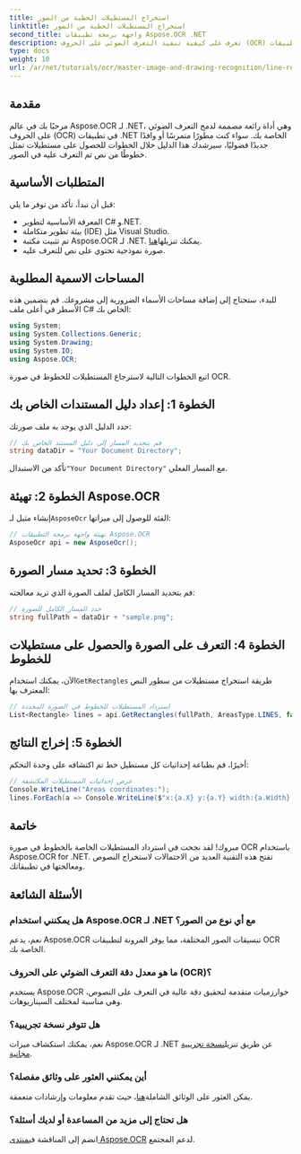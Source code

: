 ```yaml
---
title: استخراج المستطيلات الخطية من الصور
linktitle: استخراج المستطيلات الخطية من الصور
second_title: واجهة برمجة تطبيقات Aspose.OCR .NET
description: تعرف على كيفية تنفيذ التعرف الضوئي على الحروف (OCR) في تطبيقات .NET الخاصة بك باستخدام Aspose.OCR. يرشدك هذا الدليل الشامل خلال عملية استخراج المستطيلات للخطوط المعترف بها.
type: docs
weight: 10
url: /ar/net/tutorials/ocr/master-image-and-drawing-recognition/line-rectangles-from-images-recognition/
---
```

## مقدمة

مرحبًا بك في عالم Aspose.OCR لـ .NET، وهي أداة رائعة مصممة لدمج التعرف الضوئي على الحروف (OCR) في تطبيقات .NET الخاصة بك. سواء كنت مطورًا متمرسًا أو وافدًا جديدًا فضوليًا، سيرشدك هذا الدليل خلال الخطوات للحصول على مستطيلات تمثل خطوطًا من نص تم التعرف عليه في الصور.

## المتطلبات الأساسية

قبل أن تبدأ، تأكد من توفر ما يلي:

- المعرفة الأساسية لتطوير C# و.NET.
- بيئة تطوير متكاملة (IDE) مثل Visual Studio.
-  تم تثبيت مكتبة Aspose.OCR لـ .NET. يمكنك تنزيلها[هنا](https://releases.aspose.com/ocr/net/).
- صورة نموذجية تحتوي على نص للتعرف عليه.

## المساحات الاسمية المطلوبة

للبدء، ستحتاج إلى إضافة مساحات الأسماء الضرورية إلى مشروعك. قم بتضمين هذه الأسطر في أعلى ملف C# الخاص بك:

```csharp
using System;
using System.Collections.Generic;
using System.Drawing;
using System.IO;
using Aspose.OCR;
```

اتبع الخطوات التالية لاسترجاع المستطيلات للخطوط في صورة OCR.

## الخطوة 1: إعداد دليل المستندات الخاص بك

حدد الدليل الذي يوجد به ملف صورتك:

```csharp
// قم بتحديد المسار إلى دليل المستند الخاص بك
string dataDir = "Your Document Directory";
```

 تأكد من الاستبدال`"Your Document Directory"` مع المسار الفعلي.

## الخطوة 2: تهيئة Aspose.OCR

 إنشاء مثيل لـ`AsposeOcr` الفئة للوصول إلى ميزاتها:

```csharp
// تهيئة واجهة برمجة التطبيقات Aspose.OCR
AsposeOcr api = new AsposeOcr();
```

## الخطوة 3: تحديد مسار الصورة

قم بتحديد المسار الكامل لملف الصورة الذي تريد معالجته:

```csharp
// حدد المسار الكامل للصورة
string fullPath = dataDir + "sample.png";
```

## الخطوة 4: التعرف على الصورة والحصول على مستطيلات للخطوط

 الآن، يمكنك استخدام`GetRectangles` طريقة استخراج مستطيلات من سطور النص المعترف بها:

```csharp
// استرداد المستطيلات للخطوط في الصورة المحددة
List<Rectangle> lines = api.GetRectangles(fullPath, AreasType.LINES, false);
```

## الخطوة 5: إخراج النتائج

أخيرًا، قم بطباعة إحداثيات كل مستطيل خط تم اكتشافه على وحدة التحكم:

```csharp
// عرض إحداثيات المستطيلات المكتشفة
Console.WriteLine("Areas coordinates:");
lines.ForEach(a => Console.WriteLine($"x:{a.X} y:{a.Y} width:{a.Width} height:{a.Height}"));
```

## خاتمة

مبروك! لقد نجحت في استرداد المستطيلات الخاصة بالخطوط في صورة OCR باستخدام Aspose.OCR for .NET. تفتح هذه التقنية العديد من الاحتمالات لاستخراج النصوص ومعالجتها في تطبيقاتك.

## الأسئلة الشائعة

### هل يمكنني استخدام Aspose.OCR لـ .NET مع أي نوع من الصور؟

نعم، يدعم Aspose.OCR تنسيقات الصور المختلفة، مما يوفر المرونة لتطبيقات OCR الخاصة بك.

### ما هو معدل دقة التعرف الضوئي على الحروف (OCR)؟

يستخدم Aspose.OCR خوارزميات متقدمة لتحقيق دقة عالية في التعرف على النصوص، وهي مناسبة لمختلف السيناريوهات.

### هل تتوفر نسخة تجريبية؟

 نعم، يمكنك استكشاف ميزات Aspose.OCR لـ .NET عن طريق تنزيل[نسخة تجريبية مجانية](https://releases.aspose.com/).

### أين يمكنني العثور على وثائق مفصلة؟

 يمكن العثور على الوثائق الشاملة[هنا](https://reference.aspose.com/ocr/net/)، حيث تقدم معلومات وإرشادات متعمقة.

### هل تحتاج إلى مزيد من المساعدة أو لديك أسئلة؟

 انضم إلى المناقشة في[منتدى Aspose.OCR](https://forum.aspose.com/c/ocr/16) لدعم المجتمع.